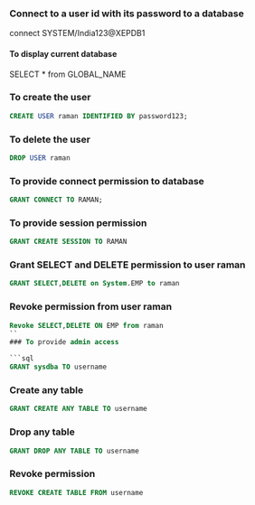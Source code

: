 ### Connect to a user id with its password to a database
 connect SYSTEM/India123@XEPDB1

#### To display current database
 SELECT * from GLOBAL_NAME

### To create the user
```sql
CREATE USER raman IDENTIFIED BY password123;
```

### To delete the user
```sql
DROP USER raman
```

### To provide connect permission to database
```sql
GRANT CONNECT TO RAMAN;
```


### To provide session permission
```sql
GRANT CREATE SESSION TO RAMAN
```

### Grant SELECT and DELETE permission to user raman

```sql
GRANT SELECT,DELETE on System.EMP to raman 
```

### Revoke permission from user raman

```sql
Revoke SELECT,DELETE ON EMP from raman
``
### To provide admin access

```sql
GRANT sysdba TO username
```

### Create any table
```sql
GRANT CREATE ANY TABLE TO username
```

### Drop any table

```sql
GRANT DROP ANY TABLE TO username
```

### Revoke permission
```sql
REVOKE CREATE TABLE FROM username
```



